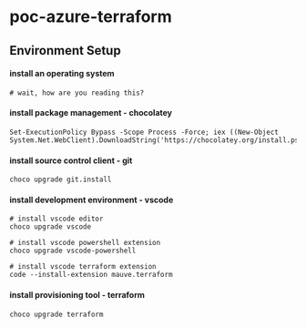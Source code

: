 # poc-azure-terraform

## Environment Setup

#### install an operating system
```
# wait, how are you reading this?
```

#### install package management - chocolatey
```
Set-ExecutionPolicy Bypass -Scope Process -Force; iex ((New-Object System.Net.WebClient).DownloadString('https://chocolatey.org/install.ps1'))
```

#### install source control client - git
```
choco upgrade git.install
```

#### install development environment - vscode
```
# install vscode editor
choco upgrade vscode

# install vscode powershell extension
choco upgrade vscode-powershell

# install vscode terraform extension
code --install-extension mauve.terraform
```

#### install provisioning tool - terraform
```
choco upgrade terraform
```
